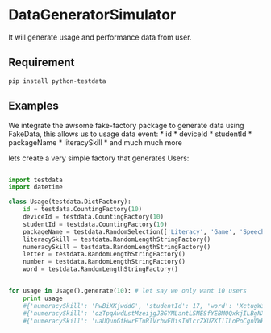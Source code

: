 # DataGeneratorSimulator
It will generate usage and performance data from user.

## Requirement

    pip install python-testdata


## Examples
We integrate the awsome fake-factory package to generate data using FakeData,
this allows us to usage data event:
    * id 
    * deviceId
    * studentId
    * packageName
    * literacySkill
    * and much much more

lets create a very simple factory that generates Users:

```python

import testdata
import datetime

class Usage(testdata.DictFactory):
    id = testdata.CountingFactory(10)
    deviceId = testdata.CountingFactory(10)
    studentId = testdata.CountingFactory(10)
    packageName = testdata.RandomSelection(['Literacy', 'Game', 'Speech'])
    literacySkill = testdata.RandomLengthStringFactory()
    numeracySkill = testdata.RandomLengthStringFactory()
    letter = testdata.RandomLengthStringFactory()
    number = testdata.RandomLengthStringFactory()
    word = testdata.RandomLengthStringFactory()


for usage in Usage().generate(10): # let say we only want 10 users
    print usage
    #{'numeracySkill': 'PwBiXKjwddG', 'studentId': 17, 'word': 'XctugWiHPobIvHNGEbYlgyOUuuqCSKgoTFAhJSQzUUleDEkygyZOWBnGYiLBXbywpwxAsisToqDDWGPHQqbOOlmGVVa', 'packageName': 'Literacy', 'number': 'IrtJUAxnFVOQyvvqlpIsmkaWnRvADBzWBiCYUPvfSwvdHS', 'literacySkill': 'hSQSRXUevpdYMGAs', 'deviceId': 17, 'letter': 'JYuWfonIdptbdpFhBNhLIkLoyhuUgRUvdiUWBcfReeezORAtXhJvNuLZASFeRCAvxvPgOeTZ', 'id': 17}
    #{'numeracySkill': 'ozTpqAwdLstMzeijgJBGYMLantLSMESfYEBMQQxkjILBgNXohBjMbwqrhGsnjoSlcsCGOnTsdgMICQfB', 'studentId': 18, 'word': 'CnhxwMonHnMlEtxcpGowQymEeZtxvlUBDaKHEKRC', 'packageName': 'Literacy', 'number': 'xkerlJLhlyOgsTxHqMPffjPLOqbjgZqtggGzxPTkOleoZtEaDiYnpKxrouCcgRPjdtf', 'literacySkill': 'VlEeAOKKOIgweFTxBeNiOWmoztGPWSqhsIxTr', 'deviceId': 18, 'letter': 'NwJUuHLOkaJHsIvlSQeggfT', 'id': 18}
    #{'numeracySkill': 'uaUQunGtHwrFTuRlVrhwEUisIWlcrZXUZKIlILoPoCgnVWHwrrRaHhxQJVnECUtSvppzQDtpiqUSds', 'studentId': 19, 'word': 'vOTlRRgSXwgmXAthOYnQTTtPJyGxGbbMOj', 'packageName': 'Game', 'number': 'bDmhALNhnmazlonmBIjvwWzXgQfPQQekWJErEvJjWWHrufxuINyHuNiLPvFWynVwdNTaTGIgvvGCAqFRZ', 'literacySkill': 'BpfiZyRAzovNbEhtznPSaqsaZhRkFHlWNpmbzBXKCmBJPnuYiQyEToMaOkVJOVZKNCCAyGpZSpGhfseBMfGaFvltHaJyfcdota', 'deviceId': 19, 'letter': 'nvwanqC', 'id': 19}
